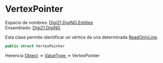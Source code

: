 # VertexPointer

Espacio de nombres: [Digi21.DigiNG.Entities](./)  
Ensamblado: [Digi21.DigiNG](../)

Esta clase permite identificar un vértice de una determinada [ReadOnlyLine](readonlyline/).

```csharp
public struct VertexPointer
```

Herencia [Object](https://docs.microsoft.com/en-us/dotnet/api/system.object?view=net-5.0) → [ValueType ](https://docs.microsoft.com/en-us/dotnet/api/system.valuetype?view=net-5.0)→ VertexPointer

## 


